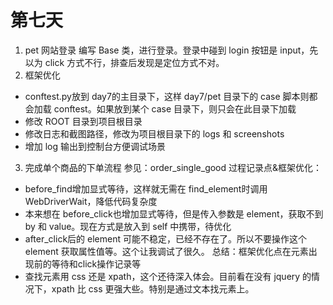 # 第七天
1. pet 网站登录
编写 Base 类，进行登录。登录中碰到 login 按钮是 input，先以为 click 方式不行，排查后发现是定位方式不对。
2. 框架优化
- conftest.py放到 day7的主目录下，这样 day7/pet 目录下的 case 脚本则都会加载 conftest。如果放到某个 case 目录下，则只会在此目录下加载
- 修改 ROOT 目录到项目根目录
- 修改日志和截图路径，修改为项目根目录下的 logs 和 screenshots
- 增加 log 输出到控制台方便调试场景
3. 完成单个商品的下单流程
参见：order_single_good
过程记录点&框架优化：
- before_find增加显式等待，这样就无需在 find_element时调用 WebDriverWait，降低代码复杂度
- 本来想在 before_click也增加显式等待，但是传入参数是 element，获取不到 by 和 value。现在方式是放入到 self 中携带，待优化
- after_click后的 element 可能不稳定，已经不存在了。所以不要操作这个 element 获取属性值等。这个让我调试了很久。
总结：框架优化点在元素出现前的等待和click操作记录等
- 查找元素用 css 还是 xpath，这个还待深入体会。目前看在没有 jquery 的情况下，xpath 比 css 更强大些。特别是通过文本找元素上。